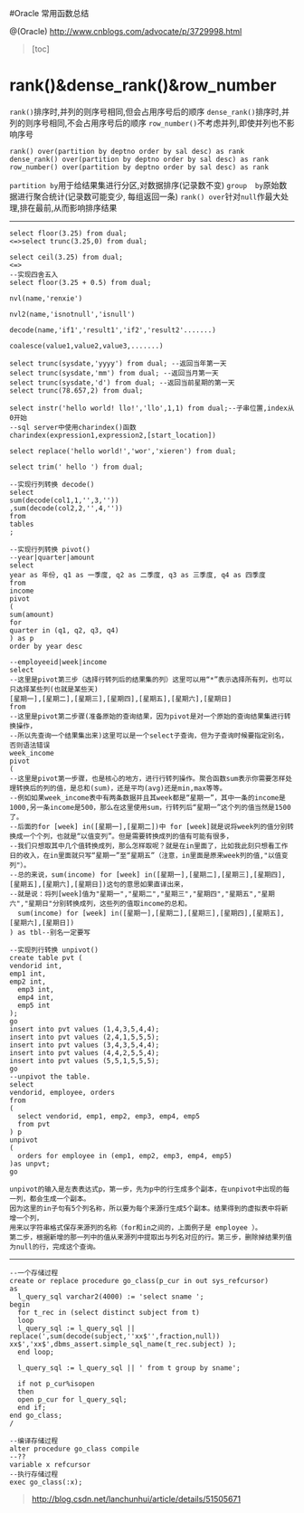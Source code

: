 #Oracle 常用函数总结

@(Oracle)
http://www.cnblogs.com/advocate/p/3729998.html
> [toc]

# rank()&dense_rank()&row_number
`rank()`排序时,并列的则序号相同,但会占用序号后的顺序
`dense_rank()`排序时,并列的则序号相同,不会占用序号后的顺序
`row_number()`不考虑并列,即使并列也不影响序号
```
rank() over(partition by deptno order by sal desc) as rank
dense_rank() over(partition by deptno order by sal desc) as rank
row_number() over(partition by deptno order by sal desc) as rank
```
`partition by`用于给结果集进行分区,对数据排序(记录数不变)
`group  by`原始数据进行聚合统计(记录数可能变少, 每组返回一条)
`rank() over`针对`null`作最大处理,排在最前,从而影响排序结果

---

```
select floor(3.25) from dual;
<=>select trunc(3.25,0) from dual;

select ceil(3.25) from dual;
<=>
--实现四舍五入
select floor(3.25 + 0.5) from dual;
```
```
nvl(name,'renxie')

nvl2(name,'isnotnull','isnull')
```
```
decode(name,'if1','result1','if2','result2'.......)

coalesce(value1,value2,value3,.......)
```
```
select trunc(sysdate,'yyyy') from dual; --返回当年第一天
select trunc(sysdate,'mm') from dual; --返回当月第一天
select trunc(sysdate,'d') from dual; --返回当前星期的第一天
select trunc(78.657,2) from dual;
```
```
select instr('hello world! llo!','llo',1,1) from dual;--子串位置,index从0开始
--sql server中使用charindex()函数
charindex(expression1,expression2,[start_location])
```
```
select replace('hello world!','wor','xieren') from dual;
```
```
select trim(' hello ') from dual;
```
```
--实现行列转换 decode()
select
sum(decode(col1,1,'',3,''))
,sum(decode(col2,2,'',4,''))
from
tables
;
```
```
--实现行列转换 pivot()
--year|quarter|amount
select
year as 年份, q1 as 一季度, q2 as 二季度, q3 as 三季度, q4 as 四季度
from
income
pivot
(
sum(amount)
for
quarter in (q1, q2, q3, q4)
) as p
order by year desc

--employeeid|week|income
select
--这里是pivot第三步（选择行转列后的结果集的列）这里可以用“*”表示选择所有列，也可以只选择某些列(也就是某些天)
[星期一],[星期二],[星期三],[星期四],[星期五],[星期六],[星期日]
from
--这里是pivot第二步骤(准备原始的查询结果，因为pivot是对一个原始的查询结果集进行转换操作，
--所以先查询一个结果集出来)这里可以是一个select子查询，但为子查询时候要指定别名，否则语法错误
week_income
pivot
(
--这里是pivot第一步骤，也是核心的地方，进行行转列操作。聚合函数sum表示你需要怎样处理转换后的列的值，是总和(sum)，还是平均(avg)还是min,max等等。
--例如如果week_income表中有两条数据并且其week都是“星期一”，其中一条的income是1000,另一条income是500，那么在这里使用sum，行转列后“星期一”这个列的值当然是1500了。
--后面的for [week] in([星期一],[星期二])中 for [week]就是说将week列的值分别转换成一个个列，也就是“以值变列”。但是需要转换成列的值有可能有很多，
--我们只想取其中几个值转换成列，那么怎样取呢？就是在in里面了，比如我此刻只想看工作日的收入，在in里面就只写“星期一”至“星期五”（注意，in里面是原来week列的值,"以值变列"）。
--总的来说，sum(income) for [week] in([星期一],[星期二],[星期三],[星期四],[星期五],[星期六],[星期日])这句的意思如果直译出来，
--就是说：将列[week]值为"星期一","星期二","星期三","星期四","星期五","星期六","星期日"分别转换成列，这些列的值取income的总和。
  sum(income) for [week] in([星期一],[星期二],[星期三],[星期四],[星期五],[星期六],[星期日])
) as tbl--别名一定要写

--实现列行转换 unpivot()
create table pvt (
vendorid int,
emp1 int,
emp2 int,
  emp3 int,
  emp4 int,
  emp5 int
);
go
insert into pvt values (1,4,3,5,4,4);
insert into pvt values (2,4,1,5,5,5);
insert into pvt values (3,4,3,5,4,4);
insert into pvt values (4,4,2,5,5,4);
insert into pvt values (5,5,1,5,5,5);
go
--unpivot the table.
select
vendorid, employee, orders
from
(
  select vendorid, emp1, emp2, emp3, emp4, emp5
  from pvt
) p
unpivot
(
  orders for employee in (emp1, emp2, emp3, emp4, emp5)
)as unpvt;
go

unpivot的输入是左表表达式p，第一步，先为p中的行生成多个副本，在unpivot中出现的每一列，都会生成一个副本。
因为这里的in子句有5个列名称，所以要为每个来源行生成5个副本。结果得到的虚拟表中将新增一个列，
用来以字符串格式保存来源列的名称（for和in之间的，上面例子是 employee ）。
第二步，根据新增的那一列中的值从来源列中提取出与列名对应的行。第三步，删除掉结果列值为null的行，完成这个查询。
```
----------------------------------------------------------------------------------------------------------------------------------------
```
--一个存储过程
create or replace procedure go_class(p_cur in out sys_refcursor)
as
  l_query_sql varchar2(4000) := 'select sname ';
begin
  for t_rec in (select distinct subject from t)
  loop
  l_query_sql := l_query_sql || replace(',sum(decode(subject,''xx$'',fraction,null)) xx$','xx$',dbms_assert.simple_sql_name(t_rec.subject) );
  end loop;

  l_query_sql := l_query_sql || ' from t group by sname';

  if not p_cur%isopen
  then
  open p_cur for l_query_sql;
  end if;
end go_class;
/

--编译存储过程
alter procedure go_class compile
--??
variable x refcursor
--执行存储过程
exec go_class(:x);
```
> http://blog.csdn.net/lanchunhui/article/details/51505671